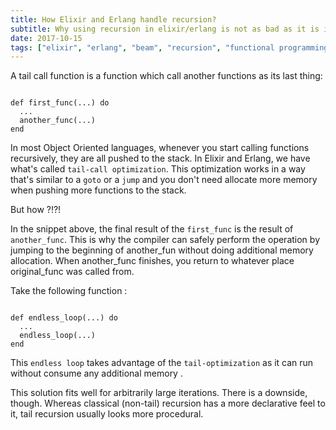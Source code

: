 ```yaml
---
title: How Elixir and Erlang handle recursion?
subtitle: Why using recursion in elixir/erlang is not as bad as it is in most OO languages(in most cases)
date: 2017-10-15
tags: ["elixir", "erlang", "beam", "recursion", "functional programming", "erlang vm", "memory management", "performance", "scalability"]
---
```


A tail call function is a function which call another functions as its last thing:

```

def first_func(...) do
  ...
  another_func(...)
end

```

In most Object Oriented languages, whenever you start calling functions recursively, they are all pushed to the stack. In Elixir and Erlang, we have what's called `tail-call optimization`. This optimization works in a way that's similar to a `goto` or a `jump` and you don't need allocate more memory when pushing more functions to the stack.

But how ?!?!

In the snippet above, the final result of the `first_func` is the result of `another_func`. This is why the compiler can safely perform the operation by jumping to the beginning of another_fun without doing additional memory allocation. When another_func finishes, you return to whatever place original_func was called from.

Take the following function :

```

def endless_loop(...) do
  ...
  endless_loop(...)
end

```

This `endless loop` takes advantage of the `tail-optimization` as it can run without consume any additional memory .

This solution fits well for arbitrarily large iterations. There is a downside, though. Whereas classical (non-tail) recursion has a more declarative feel to it, tail recursion usually looks more procedural.